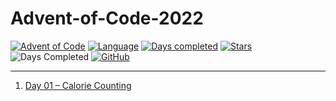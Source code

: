 # Advent-of-Code-2022

[![Advent of Code](https://img.shields.io/badge/Advent%20of%20Code%20🎄-2022-brightgreen)](https://adventofcode.com/2021/about)
[![Language](https://img.shields.io/badge/Rust-gray?logo=rust&logoColor=#E57324)](https://www.typescriptlang.org/)
[![Days completed](https://img.shields.io/badge/day%20📅-3-9cf)](https://adventofcode.com/2022)
[![Stars](https://img.shields.io/badge/stars%20⭐-4-yellow)](https://adventofcode.com/2022/stats)
![Days Completed](https://img.shields.io/badge/days%20completed-2-red)
[![GitHub](https://img.shields.io/github/license/Tim-Tech-Dev/Advent-of-Code-2022?label=License)](https://github.com/TimTechDev/Advent-of-Code-2022/blob/main/LICENSE)

---

1. [Day 01 – Calorie Counting](day-01/README.md)

